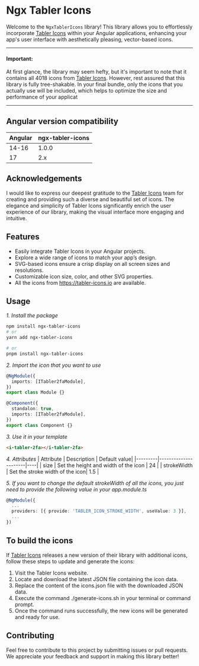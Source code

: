 # Ngx Tabler Icons

Welcome to the `NgxTablerIcons` library! This library allows you to effortlessly incorporate [Tabler Icons](https://tabler-icons.io/) within your Angular applications, enhancing your app's user interface with aesthetically pleasing, vector-based icons.

---

#### Important:

At first glance, the library may seem hefty, but it's important to note that it contains all 4018 icons from [Tabler Icons](https://tabler-icons.io/). However, rest assured that this library is fully tree-shakable. In your final bundle, only the icons that you actually use will be included, which helps to optimize the size and performance of your applicat

---

## Angular version compatibility

| Angular | ngx-tabler-icons |
|---------|------------------|
| 14-16   | 1.0.0            |
| 17      | 2.x              |

## Acknowledgements

I would like to express our deepest gratitude to the [Tabler Icons](https://tabler-icons.io/) team for creating and providing such a diverse and beautiful set of icons. The elegance and simplicity of Tabler Icons significantly enrich the user experience of our library, making the visual interface more engaging and intuitive.

## Features

- Easily integrate Tabler Icons in your Angular projects.
- Explore a wide range of icons to match your app’s design.
- SVG-based icons ensure a crisp display on all screen sizes and resolutions.
- Customizable icon size, color, and other SVG properties.
- All the icons from https://tabler-icons.io are available.

## Usage

_1. Install the package_

```sh
npm install ngx-tabler-icons
# or
yarn add ngx-tabler-icons

# or
pnpm install ngx-tabler-icons
```

_2. Import the icon that you want to use_

```ts
@NgModule({
  imports: [ITabler2faModule],
})
export class Module {}
```

```ts
@Component({
  standalon: true,
  imports: [ITabler2faModule],
})
export class Component {}
```

_3. Use it in your template_

```html
<i-tabler-2fa></i-tabler-2fa>
```

_4. Attributes_
| Attribute | Description | Default value|
|---------|----------------------|----|
| size | Set the height and width of the icon | 24 |
| strokeWidth | Set the stroke width of the icon| 1.5 |

_5. If you want to change the default strokeWidth of all the icons, you just need to provide the following value in your app.module.ts_

```ts
@NgModule({
  ...
  providers: [{ provide: 'TABLER_ICON_STROKE_WIDTH', useValue: 3 }],
  ...
})
```

## To build the icons

If [Tabler Icons](https://tabler-icons.io/) releases a new version of their library with additional icons, follow these steps to update and generate the icons:

1. Visit the Tabler Icons website.
2. Locate and download the latest JSON file containing the icon data.
3. Replace the content of the icons.json file with the downloaded JSON data.
4. Execute the command ./generate-icons.sh in your terminal or command prompt.
5. Once the command runs successfully, the new icons will be generated and ready for use.

## Contributing

Feel free to contribute to this project by submitting issues or pull requests. We appreciate your feedback and support in making this library better!
